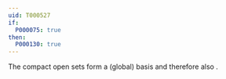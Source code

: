 ```yaml
---
uid: T000527
if:
  P000075: true
then:
  P000130: true
---
```

The compact open sets form a (global) basis and therefore also .
